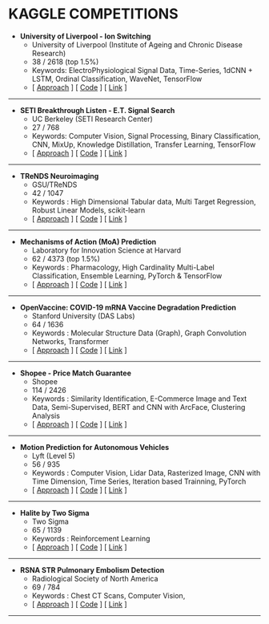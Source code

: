 # KAGGLE COMPETITIONS


- **University of Liverpool - Ion Switching**
    - University of Liverpool (Institute of Ageing and Chronic Disease Research)
    - 38 / 2618 (top 1.5%)
    - Keywords: ElectroPhysiological Signal Data, Time-Series, 1dCNN + LSTM, Ordinal Classification, WaveNet, TensorFlow
    - [ [Approach](https://sumansahoo16.github.io/University-of-Liverpool---Ion-Switching/) ]  [ [Code](https://github.com/sumansahoo16/University-of-Liverpool---Ion-Switching/tree/master/Code) ]  [ [Link](https://www.kaggle.com/c/liverpool-ion-switching/) ]
 
---

- **SETI Breakthrough Listen - E.T. Signal Search**
    - UC Berkeley (SETI Research Center)
    - 27 / 768
    - Keywords: Computer Vision, Signal Processing, Binary Classification, CNN, MixUp, Knowledge Distillation, Transfer Learning, TensorFlow
    - [ [Approach](https://link-url-here.org) ]  [ [Code](https://link-url-here.org) ]  [ [Link](https://www.kaggle.com/c/seti-breakthrough-listen) ]

---

- **TReNDS Neuroimaging**
    - GSU/TReNDS
    - 42 / 1047
    - Keywords : High Dimensional Tabular data, Multi Target Regression, Robust Linear Models, scikit-learn
    - [ [Approach](https://link-url-here.org) ]  [ [Code](https://link-url-here.org) ]  [ [Link](https://www.kaggle.com/c/trends-assessment-prediction) ]
    
---

- **Mechanisms of Action (MoA) Prediction**
    - Laboratory for Innovation Science at Harvard
    - 62 / 4373 (top 1.5%)
    -  Keywords : Pharmacology, High Cardinality Multi-Label Classification, Ensemble Learning, PyTorch & TensorFlow
    - [ [Approach](https://link-url-here.org) ]  [ [Code](https://link-url-here.org) ]  [ [Link](https://www.kaggle.com/c/lish-moa/) ]

---

- **OpenVaccine: COVID-19 mRNA Vaccine Degradation Prediction**
    - Stanford University (DAS Labs)
    - 64 / 1636
    -  Keywords : Molecular Structure Data (Graph), Graph Convolution Networks, Transformer  
    - [ [Approach](https://link-url-here.org) ]  [ [Code](https://link-url-here.org) ]  [ [Link](https://www.kaggle.com/c/stanford-covid-vaccine/) ]
    
---

- **Shopee - Price Match Guarantee**
    - Shopee
    - 114 / 2426
    -  Keywords :  Similarity Identification, E-Commerce Image and Text Data, Semi-Supervised,  BERT and CNN with ArcFace, Clustering Analysis
    - [ [Approach](https://link-url-here.org) ]  [ [Code](https://link-url-here.org) ]  [ [Link](https://www.kaggle.com/c/shopee-product-matching/) ] 

---

- **Motion Prediction for Autonomous Vehicles**
    - Lyft (Level 5)
    - 56 / 935
    -  Keywords : Computer Vision, Lidar Data, Rasterized Image, CNN with Time Dimension, Time Series, Iteration based Trainning, PyTorch
    - [ [Approach](https://link-url-here.org) ]  [ [Code](https://link-url-here.org) ]  [ [Link](https://www.kaggle.com/c/lyft-motion-prediction-autonomous-vehicles) ]

---

- **Halite by Two Sigma**
    - Two Sigma
    - 65 / 1139 
    -  Keywords : Reinforcement Learning
    - [ [Approach](https://link-url-here.org) ]  [ [Code](https://link-url-here.org) ]  [ [Link](https://www.kaggle.com/c/halite) ]

---

- **RSNA STR Pulmonary Embolism Detection**
    - Radiological Society of North America
    - 69 / 784
    -  Keywords : Chest CT Scans, Computer Vision,
    - [ [Approach](https://link-url-here.org) ]  [ [Code](https://link-url-here.org) ]  [ [Link](https://www.kaggle.com/c/rsna-str-pulmonary-embolism-detection/) ]

---
